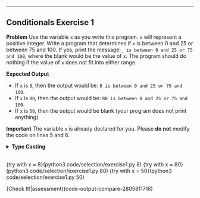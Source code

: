 ----------

## Conditionals Exercise 1

**Problem**
Use the variable `x` as you write this program. `x` will represent a positive integer. Write a program that determines if `x` is between 0 and 25 or between 75 and 100. If yes, print the message:`_ is between 0 and 25 or 75 and 100`, where the blank would be the value of `x`. The program should do nothing if the value of `x` does not fit into either range.

**Expected Output**
* If `x` is `8`, then the output would be: `8 is between 0 and 25 or 75 and 100`.
* If `x` is `80`, then the output would be: `80 is between 0 and 25 or 75 and 100`.
* If `x` is `50`, then the output would be blank (your program does not print anything).


**Important**
The variable `x` is already declared for you. Please **do not** modify the code on lines 5 and 6.

<details>
  <summary><strong>Type Casting</strong></summary>
  Use the <code>str(x)</code> command to type cast the variable <code>x</code> as a string.
</details><br>

{try with x = 8}(python3 code/selection/exercise1.py 8)
{try with x = 80}(python3 code/selection/exercise1.py 80)
{try with x = 50}(python3 code/selection/exercise1.py 50)

{Check It!|assessment}(code-output-compare-2805811716)

